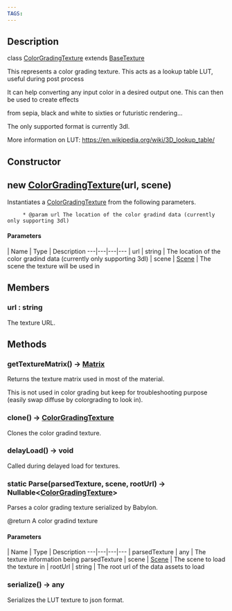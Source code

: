 ```yaml
---
TAGS:
---
```

## Description

class [ColorGradingTexture](/classes/3.1/ColorGradingTexture) extends [BaseTexture](/classes/3.1/BaseTexture)

This represents a color grading texture. This acts as a lookup table LUT, useful during post process

It can help converting any input color in a desired output one. This can then be used to create effects

from sepia, black and white to sixties or futuristic rendering...

The only supported format is currently 3dl.

More information on LUT: https://en.wikipedia.org/wiki/3D_lookup_table/

## Constructor

## new [ColorGradingTexture](/classes/3.1/ColorGradingTexture)(url, scene)

Instantiates a [ColorGradingTexture](/classes/3.1/ColorGradingTexture) from the following parameters.

         * @param url The location of the color gradind data (currently only supporting 3dl)

#### Parameters
 | Name | Type | Description
---|---|---|---
 | url | string |  The location of the color gradind data (currently only supporting 3dl)
 | scene | [Scene](/classes/3.1/Scene) |  The scene the texture will be used in
## Members

### url : string

The texture URL.
## Methods

### getTextureMatrix() &rarr; [Matrix](/classes/3.1/Matrix)

Returns the texture matrix used in most of the material.

This is not used in color grading but keep for troubleshooting purpose (easily swap diffuse by colorgrading to look in).
### clone() &rarr; [ColorGradingTexture](/classes/3.1/ColorGradingTexture)

Clones the color gradind texture.
### delayLoad() &rarr; void

Called during delayed load for textures.
### static Parse(parsedTexture, scene, rootUrl) &rarr; Nullable&lt;[ColorGradingTexture](/classes/3.1/ColorGradingTexture)&gt;

Parses a color grading texture serialized by Babylon.

@return A color gradind texture

#### Parameters
 | Name | Type | Description
---|---|---|---
 | parsedTexture | any |  The texture information being parsedTexture
 | scene | [Scene](/classes/3.1/Scene) |  The scene to load the texture in
 | rootUrl | string |  The root url of the data assets to load
### serialize() &rarr; any

Serializes the LUT texture to json format.
